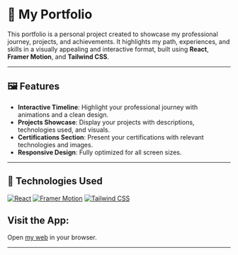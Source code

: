 # 🌟 My Portfolio

This portfolio is a personal project created to showcase my professional journey, projects, and achievements. It highlights my path, experiences, and skills in a visually appealing and interactive format, built using **React**, **Framer Motion**, and **Tailwind CSS**.

---

## 🖼️ Features

- **Interactive Timeline**: Highlight your professional journey with animations and a clean design.
- **Projects Showcase**: Display your projects with descriptions, technologies used, and visuals.
- **Certifications Section**: Present your certifications with relevant technologies and images.
- **Responsive Design**: Fully optimized for all screen sizes.

---

## 🚀 Technologies Used

[![React](https://img.shields.io/badge/-React-61DAFB?style=flat&logo=react&logoColor=white)](https://reactjs.org/) [![Framer Motion](https://img.shields.io/badge/-Framer_Motion-0055FF?style=flat&logo=framer&logoColor=white)](https://www.framer.com/motion/) [![Tailwind CSS](https://img.shields.io/badge/-TailwindCSS-38B2AC?style=flat&logo=tailwind-css&logoColor=white)](https://tailwindcss.com/)

## Visit the App:

Open [my web](https://galbenartzi-portfolio.netlify.app/) in your browser.

---
